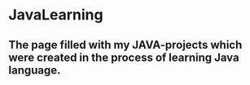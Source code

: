 # JavaLearning
## The page filled with my JAVA-projects which were created in the process of learning Java language.
